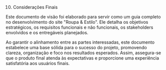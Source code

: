 10. Considerações Finais

Este documento de visão foi elaborado para servir como um guia completo no desenvolvimento do site "Roupa & Estilo". Ele detalha os objetivos estratégicos, os requisitos funcionais e não funcionais, os stakeholders envolvidos e os entregáveis planejados.

Ao garantir o alinhamento entre as partes interessadas, este documento estabelece uma base sólida para o sucesso do projeto, promovendo clareza, organização e foco nos resultados esperados. Assim, assegura-se que o produto final atenda às expectativas e proporcione uma experiência satisfatória aos usuários finais.
